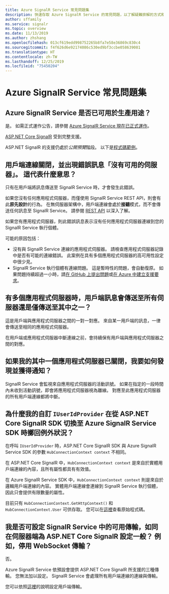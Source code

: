 ```yaml
---
title: Azure SignalR Service 常見問題集
description: 快速存取 Azure SignalR Service 的常見問題，以了解疑難排解的方式和一般使用案例。
author: sffamily
ms.service: signalr
ms.topic: overview
ms.date: 11/13/2019
ms.author: zhshang
ms.openlocfilehash: 013cf619edd998752265b8fa7e58e36869c830c4
ms.sourcegitcommit: f4f626d6e92174086c530ed9bf3ccbe058639081
ms.translationtype: HT
ms.contentlocale: zh-TW
ms.lasthandoff: 12/25/2019
ms.locfileid: "75450204"
---
```

# <a name="azure-signalr-service-faq"></a>Azure SignalR Service 常見問題集

## <a name="is-azure-signalr-service-ready-for-production-use"></a>Azure SignalR Service 是否已可用於生產用途？

是。
如需正式運作公告，請參閱 [Azure SignalR Service 現在已正式運作](https://azure.microsoft.com/blog/azure-signalr-service-now-generally-available/)。 

[ASP.NET Core SignalR](https://docs.microsoft.com/aspnet/core/signalr/introduction) 受到完整支援。

ASP.NET SignalR 的支援仍處於*公開預覽*階段。 以下是[程式碼範例](https://github.com/aspnet/AzureSignalR-samples/tree/master/aspnet-samples/ChatRoom)。

## <a name="the-client-connection-closes-with-the-error-message-no-server-available-what-does-it-mean"></a>用戶端連線關閉，並出現錯誤訊息「沒有可用的伺服器」。 這代表什麼意思？

只有在用戶端將訊息傳送至 SignalR Service 時，才會發生此錯誤。

如果您沒有任何應用程式伺服器，而僅使用 SignalR Service REST API，則會有此**原先設計**的行為。
在無伺服器架構中，用戶端連線會處於**接聽**模式，而不會傳送任何訊息至 SignalR Service。
請參閱 [REST API](./signalr-quickstart-rest-api.md) 以深入了解。

如果您有應用程式伺服器，則此錯誤訊息表示沒有任何應用程式伺服器連線到您的 SignalR Service 執行個體。

可能的原因包括：
- 沒有與 SignalR Service 連線的應用程式伺服器。 請檢查應用程式伺服器記錄中是否有可能的連線錯誤。 此案例在具有多個應用程式伺服器的高可用性設定中很少見。
- SignalR Service 執行個體有連線問題。 這是暫時性的問題，會自動復原。
如果問題持續超過一小時，請[在 GitHub 上提出問題](https://github.com/Azure/azure-signalr/issues/new)或[在 Azure 中建立支援要求](https://docs.microsoft.com/azure/azure-supportability/how-to-create-azure-support-request)。

## <a name="when-there-are-multiple-application-servers-are-client-messages-sent-to-all-servers-or-just-one-of-them"></a>有多個應用程式伺服器時，用戶端訊息會傳送至所有伺服器還是僅傳送至其中之一？

這是用戶端與應用程式伺服器之間的一對一對應。 來自某一用戶端的訊息，一律會傳送至相同的應用程式伺服器。

在用戶端或應用程式伺服器中斷連線之前，會持續保有用戶端與應用程式伺服器之間的對應。

## <a name="if-one-of-my-application-servers-is-down-how-can-i-find-it-and-get-notified"></a>如果我的其中一個應用程式伺服器已關閉，我要如何發現並獲得通知？

SignalR Service 會監視來自應用程式伺服器的活動訊號。
如果在指定的一段時間內未收到活動訊號，即會將應用程式伺服器視為離線。 對應至此應用程式伺服器的所有用戶端連線都將中斷。

## <a name="why-does-my-custom-iuseridprovider-throw-exception-when-switching-from-aspnet-core-signalr--sdk-to-azure-signalr-service-sdk"></a>為什麼我的自訂 `IUserIdProvider` 在從 ASP.NET Core SignalR SDK 切換至 Azure SignalR Service SDK 時擲回例外狀況？

在呼叫 `IUserIdProvider` 時，ASP.NET Core SignalR SDK 與 Azure SignalR Service SDK 的參數 `HubConnectionContext context` 不相同。

在 ASP.NET Core SignalR 中，`HubConnectionContext context` 是來自於實體用戶端連線的內容，且所有屬性都具有有效值。

在 Azure SignalR Service SDK 中，`HubConnectionContext context` 則是來自於邏輯用戶端連線的內容。 實體用戶端連線會連線到 SignalR Service 執行個體，因此只會提供有限數量的屬性。

目前只有 `HubConnectionContext.GetHttpContext()` 和 `HubConnectionContext.User` 可供存取。
您可以在[這裡](https://github.com/Azure/azure-signalr/blob/dev/src/Microsoft.Azure.SignalR/HubHost/ServiceHubConnectionContext.cs)查看原始程式碼。

## <a name="can-i-configure-the-transports-available-in-signalr-service-as-configuring-it-on-server-side-with-aspnet-core-signalr-for-example-disable-websocket-transport"></a>我是否可設定 SignalR Service 中的可用傳輸，如同在伺服器端為 ASP.NET Core SignalR 設定一般？ 例如，停用 WebSocket 傳輸？

否。

Azure SignalR Service 依預設會提供 ASP.NET Core SignalR 所支援的三種傳輸。 您無法加以設定。 SignalR Service 會處理所有用戶端連線的連線與傳輸。

您可以依照[這裡](https://docs.microsoft.com/aspnet/core/signalr/configuration?view=aspnetcore-2.1&tabs=dotnet#configure-allowed-transports-2)的說明設定用戶端傳輸。
